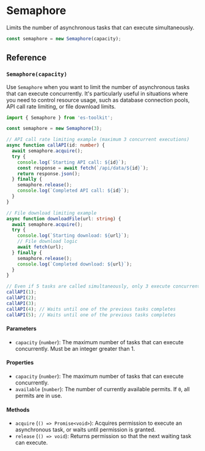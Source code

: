 # Semaphore

Limits the number of asynchronous tasks that can execute simultaneously.

```typescript
const semaphore = new Semaphore(capacity);
```

## Reference

### `Semaphore(capacity)`

Use `Semaphore` when you want to limit the number of asynchronous tasks that can execute concurrently. It's particularly useful in situations where you need to control resource usage, such as database connection pools, API call rate limiting, or file download limits.

```typescript
import { Semaphore } from 'es-toolkit';

const semaphore = new Semaphore(3);

// API call rate limiting example (maximum 3 concurrent executions)
async function callAPI(id: number) {
  await semaphore.acquire();
  try {
    console.log(`Starting API call: ${id}`);
    const response = await fetch(`/api/data/${id}`);
    return response.json();
  } finally {
    semaphore.release();
    console.log(`Completed API call: ${id}`);
  }
}

// File download limiting example
async function downloadFile(url: string) {
  await semaphore.acquire();
  try {
    console.log(`Starting download: ${url}`);
    // File download logic
    await fetch(url);
  } finally {
    semaphore.release();
    console.log(`Completed download: ${url}`);
  }
}

// Even if 5 tasks are called simultaneously, only 3 execute concurrently
callAPI(1);
callAPI(2);
callAPI(3);
callAPI(4); // Waits until one of the previous tasks completes
callAPI(5); // Waits until one of the previous tasks completes
```

#### Parameters

- `capacity` (`number`): The maximum number of tasks that can execute concurrently. Must be an integer greater than 1.

#### Properties

- `capacity` (`number`): The maximum number of tasks that can execute concurrently.
- `available` (`number`): The number of currently available permits. If `0`, all permits are in use.

#### Methods

- `acquire` (`() => Promise<void>`): Acquires permission to execute an asynchronous task, or waits until permission is granted.
- `release` (`() => void`): Returns permission so that the next waiting task can execute.
